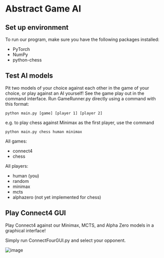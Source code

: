 # Abstract Game AI
## Set up environment
To run our program, make sure you have the following packages installed:
- PyTorch
- NumPy
- python-chess

## Test AI models
Pit two models of your choice against each other in the game of your choice, or play against an AI yourself! See the game play out in the command interface.
Run GameRunner.py directly using a command with this format:

`python main.py [game] [player 1] [player 2]`

e.g. to play chess against Minimax as the first player, use the command

`python main.py chess human minimax`

All games:
- connect4
- chess
  
All players:
- human (you)
- random
- minimax
- mcts
- alphazero (not yet implemented for chess)

## Play Connect4 GUI
Play Connect4 against our Minimax, MCTS, and Alpha Zero models in a graphical interface! 

Simply run ConnectFourGUI.py and select your opponent.

![image](https://github.com/user-attachments/assets/643a7158-8e7b-43ed-b590-5539cd3a651f)

